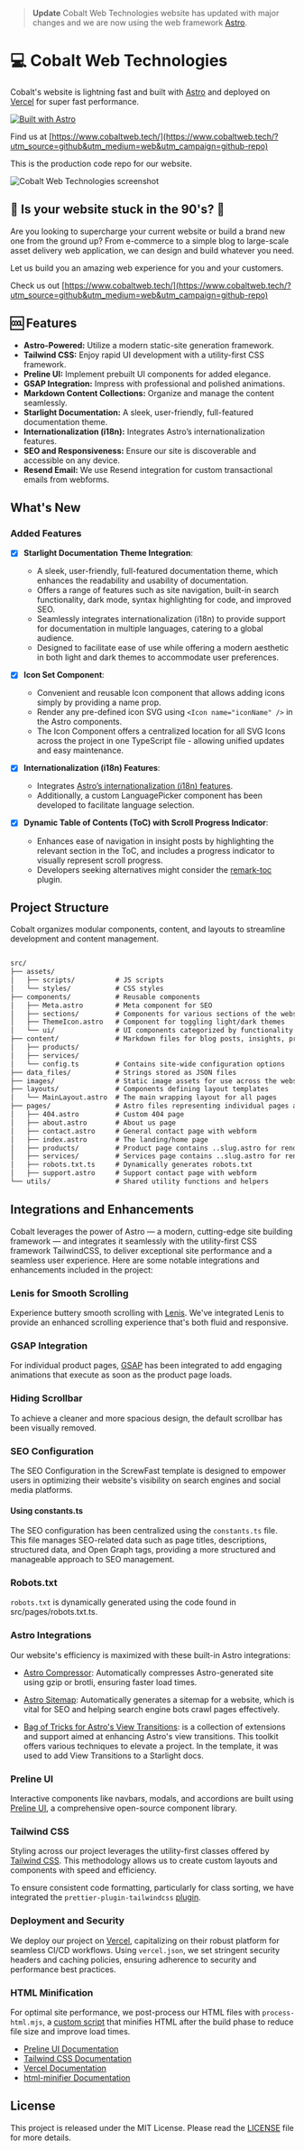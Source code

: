 > **Update** Cobalt Web Technologies website has updated with major changes and we are now using the web framework [Astro](https://astro.build/).

# 💻 Cobalt Web Technologies

Cobalt's website is lightning fast and built with [Astro](https://astro.build/) and deployed on [Vercel](https://vercel.com/) for super fast performance.

[![Built with Astro](https://astro.badg.es/v2/built-with-astro/small.svg)](https://astro.build)

Find us at [https://www.cobaltweb.tech/](https://www.cobaltweb.tech/?utm_source=github&utm_medium=web&utm_campaign=github-repo)

This is the production code repo for our website. 

![Cobalt Web Technologies screenshot](https://cobalt2.b-cdn.net/graphics/cobalt-screenshot.avif)

## 💾 Is your website stuck in the 90's? 📠

Are you looking to supercharge your current website or build a brand new one from the ground up? From e-commerce to a simple blog to large-scale asset delivery web application, we can design and build whatever you need.

Let us build you an amazing web experience for you and your customers.

Check us out [https://www.cobaltweb.tech/](https://www.cobaltweb.tech/?utm_source=github&utm_medium=web&utm_campaign=github-repo)

## 🆒 Features

- **Astro-Powered:** Utilize a modern static-site generation framework.
- **Tailwind CSS:** Enjoy rapid UI development with a utility-first CSS framework.
- **Preline UI:** Implement prebuilt UI components for added elegance.
- **GSAP Integration:** Impress with professional and polished animations.
- **Markdown Content Collections:** Organize and manage the content seamlessly.
- **Starlight Documentation:** A sleek, user-friendly, full-featured documentation theme.
- **Internationalization (i18n):** Integrates Astro’s internationalization features.
- **SEO and Responsiveness:** Ensure our site is discoverable and accessible on any device.
- **Resend Email:** We use Resend integration for custom transactional emails from webforms.

## What's New

### Added Features
- [x] **Starlight Documentation Theme Integration**:
  - A sleek, user-friendly, full-featured documentation theme, which enhances the readability and usability of documentation.
  - Offers a range of features such as site navigation, built-in search functionality, dark mode, syntax highlighting for code, and improved SEO.
  - Seamlessly integrates internationalization (i18n) to provide support for documentation in multiple languages, catering to a global audience.
  - Designed to facilitate ease of use while offering a modern aesthetic in both light and dark themes to accommodate user preferences.

- [x] **Icon Set Component**:
  - Convenient and reusable Icon component that allows adding icons simply by providing a name prop.
  - Render any pre-defined icon SVG using `<Icon name="iconName" />` in the Astro components.
  - The Icon Component offers a centralized location for all SVG Icons across the project in one TypeScript file - allowing unified updates and easy maintenance.

- [x] **Internationalization (i18n) Features**:
  - Integrates [Astro’s internationalization (i18n) features](https://docs.astro.build/en/guides/internationalization/).
  - Additionally, a custom LanguagePicker component has been developed to facilitate language selection.

- [x] **Dynamic Table of Contents (ToC) with Scroll Progress Indicator**:
  - Enhances ease of navigation in insight posts by highlighting the relevant section in the ToC, and includes a progress indicator to visually represent scroll progress.
  - Developers seeking alternatives might consider the [remark-toc](https://github.com/remarkjs/remark-toc) plugin.

## Project Structure

Cobalt organizes modular components, content, and layouts to streamline development and content management.

```md

src/
├── assets/               
│   ├── scripts/          # JS scripts
│   └── styles/           # CSS styles
├── components/           # Reusable components
│   ├── Meta.astro        # Meta component for SEO
│   ├── sections/         # Components for various sections of the website
│   ├── ThemeIcon.astro   # Component for toggling light/dark themes
│   └── ui/               # UI components categorized by functionality
├── content/              # Markdown files for blog posts, insights, products, and site configuration
│   ├── products/         
│   ├── services/         
│   └── config.ts         # Contains site-wide configuration options
├── data_files/           # Strings stored as JSON files
├── images/               # Static image assets for use across the website
├── layouts/              # Components defining layout templates
│   └── MainLayout.astro  # The main wrapping layout for all pages
├── pages/                # Astro files representing individual pages and website sections
│   ├── 404.astro         # Custom 404 page
│   ├── about.astro       # About us page
│   ├── contact.astro     # General contact page with webform
│   ├── index.astro       # The landing/home page
│   ├── products/         # Product page contains ..slug.astro for rendering each product page dynamically
│   ├── services/         # Services page contains ..slug.astro for rendering each service page dynamically
│   ├── robots.txt.ts     # Dynamically generates robots.txt
│   ├── support.astro     # Support contact page with webform
└── utils/                # Shared utility functions and helpers

```
## Integrations and Enhancements

Cobalt leverages the power of Astro — a modern, cutting-edge site building framework — and integrates it seamlessly with the utility-first CSS framework TailwindCSS, to deliver exceptional site performance and a seamless user experience. Here are some notable integrations and enhancements included in the project:

### Lenis for Smooth Scrolling

Experience buttery smooth scrolling with [Lenis](https://lenis.studiofreight.com/). We've integrated Lenis to provide an enhanced scrolling experience that's both fluid and responsive.

### GSAP Integration

 For individual product pages, [GSAP](https://gsap.com/) has been integrated to add engaging animations that execute as soon as the product page loads.

### Hiding Scrollbar

To achieve a cleaner and more spacious design, the default scrollbar has been visually removed. 

### SEO Configuration

The SEO Configuration in the ScrewFast template is designed to empower users in optimizing their website's visibility on search engines and social media platforms. 

#### Using constants.ts

The SEO configuration has been centralized using the `constants.ts` file. This file manages SEO-related data such as page titles, descriptions, structured data, and Open Graph tags, providing a more structured and manageable approach to SEO management.

### Robots.txt

`robots.txt` is dynamically generated using the code found in src/pages/robots.txt.ts.

### Astro Integrations

Our website's efficiency is maximized with these built-in Astro integrations:

- [Astro Compressor](https://github.com/sondr3/astro-compressor#readme): Automatically compresses Astro-generated site using gzip or brotli, ensuring faster load times.

- [Astro Sitemap](https://docs.astro.build/en/guides/integrations-guide/sitemap/): Automatically generates a sitemap for a website, which is vital for SEO and helping search engine bots crawl pages effectively.

- [Bag of Tricks for Astro's View Tran­si­tions](https://github.com/martrapp/astro-vtbot#readme): is a collection of extensions and support aimed at enhancing Astro's view transitions. This toolkit offers various techniques to elevate a project. In the template, it was used to add View Transitions to a Starlight docs.

### Preline UI

Interactive components like navbars, modals, and accordions are built using [Preline UI](https://preline.co), a comprehensive open-source component library.

### Tailwind CSS

Styling across our project leverages the utility-first classes offered by [Tailwind CSS](https://tailwindcss.com). This methodology allows us to create custom layouts and components with speed and efficiency.

To ensure consistent code formatting, particularly for class sorting, we have integrated the `prettier-plugin-tailwindcss` [plugin](https://github.com/tailwindlabs/prettier-plugin-tailwindcss). 

### Deployment and Security

We deploy our project on [Vercel](https://vercel.com), capitalizing on their robust platform for seamless CI/CD workflows. Using `vercel.json`, we set stringent security headers and caching policies, ensuring adherence to security and performance best practices.

### HTML Minification

For optimal site performance, we post-process our HTML files with `process-html.mjs`, a [custom script](https://straffesites.com/en/blog/optimize-astro-html-post-build) that minifies HTML after the build phase to reduce file size and improve load times.


- [Preline UI Documentation](https://preline.co/docs)
- [Tailwind CSS Documentation](https://tailwindcss.com/docs)
- [Vercel Documentation](https://vercel.com/docs)
- [html-minifier Documentation](https://github.com/kangax/html-minifier)

## License

This project is released under the MIT License. Please read the [LICENSE](https://github.com/cobaltwebtech/cobalt-prod-site/blob/main/LICENSE) file for more details.

